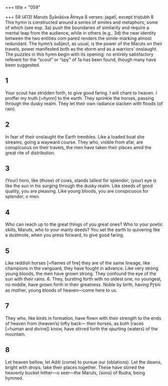 +++
title = "059"

+++
59 (413)
Maruts
Śyāvāśva Ātreya
8 verses: jagatī, except triṣṭubh 8
This hymn is constructed around a series of similes and metaphors, some of which  (see esp. 3a) push the boundaries of similarity and require a mental leap from the  audience, while in others (e.g., 3d) the near identity between the two entities com pared renders the simile-marking almost redundant. The hymn’s subject, as usual,  is the power of the Maruts on their travels, power manifested both as the storm  and as a warriors’ onslaught. The puzzles in this hymn begin with its opening: no  entirely satisfactory referent for the “scout” or “spy” of 1a has been found, though  many have been suggested.
## 1
Your scout has stridden forth, to give good faring. I will chant to heaven.  I proffer my truth [=hymn] to the earth.
They sprinkle the horses, passing through the dusky realm. They let their  own radiance slacken with floods (of rain).
## 2
In fear of their onslaught the Earth trembles. Like a loaded boat she  streams, going a wayward course.
They who, visible from afar, are conspicuous on their travels, the men  have taken their places amid the great rite of distribution.
## 3
(Your) horn, like (those) of cows, stands tallest for splendor; (your) eye is  like the sun in his surging through the dusky realm.
Like steeds of good quality, you are pleasing. Like young bloods, you are  conspicuous for splendor, o men.
## 4
Who can reach up to the great things of you great ones? Who to your  poetic skills, Maruts, who to your manly deeds?
You set the earth to quivering like a dustmote, when you press forward,  to give good faring.
## 5
Like reddish horses [=flames of fire] they are of the same lineage, like  champions in the vanguard, they have fought in advance.
Like very strong young bloods, the men have grown strong. They
confound the eye of the sun with their rains. 6. They, bursting forth with no oldest one, no youngest, no middle, have  grown forth in their greatness.
Noble by birth, having Pr̥śni as mother, young bloods of heaven—come  here to us.
## 7
They who, like birds in formation, have flown with their strength to the  ends of heaven from (heaven’s) lofty back—
their horses, as both (races [=human and divine]) know, have stirred  forth the spurting (waters) of the mountain.
## 8
Let heaven bellow, let Aditi (come) to pursue our (oblations). Let the  dawns, bright with drops, take their places together.
These have stirred the heavenly bucket hither—o seer—the Maruts,  (sons) of Rudra, being hymned.